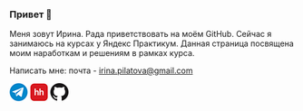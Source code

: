 ### Привет 👋

Меня зовут Ирина. Рада приветствовать на моём GitHub. Сейчас я занимаюсь на курсах у Яндекс Практикум. Данная страница посвящена моим наработкам и решениям в рамках курса.

Написать мне:
почта - irina.pilatova@gmail.com

[![Telegram](icons/telegram.png)](https://t.me/irinapilatova)
[![HeadHunter](icons/hh.png)](https://hh.ru/resume/5acdd230ff0947b7da0039ed1f554b716d657a)
[![GitHub](icons/github.png)](https://github.com/IPilatova)
